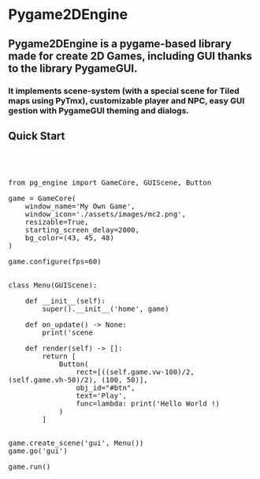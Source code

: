 <!DOCTYPE html>
<html>

<h1> Pygame2DEngine </h1>

<h2> 
    Pygame2DEngine is a pygame-based library made for create 2D Games, 
    including GUI thanks to the library PygameGUI. <br>
</h2>

<h3>
    It implements scene-system (with a special scene for Tiled maps using PyTmx),
    customizable player and NPC, easy GUI gestion with PygameGUI theming and dialogs.
</h3>

<h2> Quick Start </h2>

<code style="font-size: 1.2em">

    from pg_engine import GameCore, GUIScene, Button

    game = GameCore(
        window_name='My Own Game',
        window_icon='./assets/images/mc2.png',
        resizable=True,
        starting_screen_delay=2000,
        bg_color=(43, 45, 48)
    )

    game.configure(fps=60)


    class Menu(GUIScene):

        def __init__(self):
            super().__init__('home', game)

        def on_update() -> None:
            print('scene
    
        def render(self) -> []:
            return [
                Button(
                    rect=[((self.game.vw-100)/2, (self.game.vh-50)/2), (100, 50)],
                    obj_id="#btn",
                    text='Play',
                    func=lambda: print('Hello World !)
                )
            ]


    game.create_scene('gui', Menu())
    game.go('gui')

    game.run()

</code>

</html>


